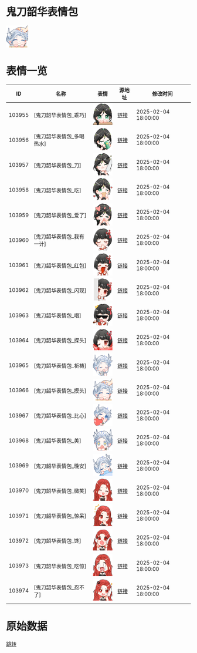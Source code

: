 # 鬼刀韶华表情包

<img src="./cover.png" height="60" alt="cover" />

# 表情一览

|ID|名称|表情|源地址|修改时间|
|----|----|----|----|----|
|103955|[鬼刀韶华表情包_乖巧]|<img src="./pic/103955_%5B鬼刀韶华表情包_乖巧%5D.png" height="60" alt="乖巧"/>|[链接](https://i0.hdslb.com/bfs/garb/faa0c2f0c864072258d54ae4baeea16e8788f91a.png)|2025-02-04 18:00:00|
|103956|[鬼刀韶华表情包_多喝热水]|<img src="./pic/103956_%5B鬼刀韶华表情包_多喝热水%5D.png" height="60" alt="多喝热水"/>|[链接](https://i0.hdslb.com/bfs/garb/31765164972d22e377e835b65742948c9b27a394.png)|2025-02-04 18:00:00|
|103957|[鬼刀韶华表情包_刀]|<img src="./pic/103957_%5B鬼刀韶华表情包_刀%5D.png" height="60" alt="刀"/>|[链接](https://i0.hdslb.com/bfs/garb/ebb87e03e07d69ff4bd2a1a9513444bfd236a6b2.png)|2025-02-04 18:00:00|
|103958|[鬼刀韶华表情包_吃]|<img src="./pic/103958_%5B鬼刀韶华表情包_吃%5D.png" height="60" alt="吃"/>|[链接](https://i0.hdslb.com/bfs/garb/e6fe15efbceb945123aab280f4ba94bb0976cc53.png)|2025-02-04 18:00:00|
|103959|[鬼刀韶华表情包_爱了]|<img src="./pic/103959_%5B鬼刀韶华表情包_爱了%5D.png" height="60" alt="爱了"/>|[链接](https://i0.hdslb.com/bfs/garb/cd1f2ffb537efa7b21d021f25e204abaf601be7c.png)|2025-02-04 18:00:00|
|103960|[鬼刀韶华表情包_我有一计]|<img src="./pic/103960_%5B鬼刀韶华表情包_我有一计%5D.png" height="60" alt="我有一计"/>|[链接](https://i0.hdslb.com/bfs/garb/50cdc666d14075b62bae6ed4b960cd8fb2c47e6f.png)|2025-02-04 18:00:00|
|103961|[鬼刀韶华表情包_红包]|<img src="./pic/103961_%5B鬼刀韶华表情包_红包%5D.png" height="60" alt="红包"/>|[链接](https://i0.hdslb.com/bfs/garb/1bc6e7ef4f5e2589a576e6d9f62636de15e8ca84.png)|2025-02-04 18:00:00|
|103962|[鬼刀韶华表情包_闪现]|<img src="./pic/103962_%5B鬼刀韶华表情包_闪现%5D.png" height="60" alt="闪现"/>|[链接](https://i0.hdslb.com/bfs/garb/b7093c0a9db82b23853125110404c89102ebe307.png)|2025-02-04 18:00:00|
|103963|[鬼刀韶华表情包_唱]|<img src="./pic/103963_%5B鬼刀韶华表情包_唱%5D.png" height="60" alt="唱"/>|[链接](https://i0.hdslb.com/bfs/garb/b2c37048a69141d9ac91c71b3a95a7cf902e0e91.png)|2025-02-04 18:00:00|
|103964|[鬼刀韶华表情包_探头]|<img src="./pic/103964_%5B鬼刀韶华表情包_探头%5D.png" height="60" alt="探头"/>|[链接](https://i0.hdslb.com/bfs/garb/e93cf3fd2f950275641aea0a9d404304fa0dfe25.png)|2025-02-04 18:00:00|
|103965|[鬼刀韶华表情包_祈祷]|<img src="./pic/103965_%5B鬼刀韶华表情包_祈祷%5D.png" height="60" alt="祈祷"/>|[链接](https://i0.hdslb.com/bfs/garb/40b06b0b6a2beb98055d99ae341d990164e23918.png)|2025-02-04 18:00:00|
|103966|[鬼刀韶华表情包_摸头]|<img src="./pic/103966_%5B鬼刀韶华表情包_摸头%5D.png" height="60" alt="摸头"/>|[链接](https://i0.hdslb.com/bfs/garb/2c544ebd4c9d3443a7b146f0fc967c94f912825e.png)|2025-02-04 18:00:00|
|103967|[鬼刀韶华表情包_比心]|<img src="./pic/103967_%5B鬼刀韶华表情包_比心%5D.png" height="60" alt="比心"/>|[链接](https://i0.hdslb.com/bfs/garb/e20d013f7524791c0cbb9d209ad553f0bea38deb.png)|2025-02-04 18:00:00|
|103968|[鬼刀韶华表情包_美]|<img src="./pic/103968_%5B鬼刀韶华表情包_美%5D.png" height="60" alt="美"/>|[链接](https://i0.hdslb.com/bfs/garb/66237e410aa5316a72cf93358f154a2e2dc5801b.png)|2025-02-04 18:00:00|
|103969|[鬼刀韶华表情包_晚安]|<img src="./pic/103969_%5B鬼刀韶华表情包_晚安%5D.png" height="60" alt="晚安"/>|[链接](https://i0.hdslb.com/bfs/garb/06b73197221ad12f206e854be325679850006898.png)|2025-02-04 18:00:00|
|103970|[鬼刀韶华表情包_微笑]|<img src="./pic/103970_%5B鬼刀韶华表情包_微笑%5D.png" height="60" alt="微笑"/>|[链接](https://i0.hdslb.com/bfs/garb/ac6a38da9d75300171e01173167a4aa4b39420af.png)|2025-02-04 18:00:00|
|103971|[鬼刀韶华表情包_惊呆]|<img src="./pic/103971_%5B鬼刀韶华表情包_惊呆%5D.png" height="60" alt="惊呆"/>|[链接](https://i0.hdslb.com/bfs/garb/c7e6d9a2eae22b20a375145ca608357bda2384e0.png)|2025-02-04 18:00:00|
|103972|[鬼刀韶华表情包_馋]|<img src="./pic/103972_%5B鬼刀韶华表情包_馋%5D.png" height="60" alt="馋"/>|[链接](https://i0.hdslb.com/bfs/garb/6ab469d26111d8fdceaf8f4d034f7bc72a938f5c.png)|2025-02-04 18:00:00|
|103973|[鬼刀韶华表情包_吃惊]|<img src="./pic/103973_%5B鬼刀韶华表情包_吃惊%5D.png" height="60" alt="吃惊"/>|[链接](https://i0.hdslb.com/bfs/garb/3141229d0e882738fc9e1d0d061c2669b186ccaa.png)|2025-02-04 18:00:00|
|103974|[鬼刀韶华表情包_忍不了]|<img src="./pic/103974_%5B鬼刀韶华表情包_忍不了%5D.png" height="60" alt="忍不了"/>|[链接](https://i0.hdslb.com/bfs/garb/52c437c7e9063fab7bf213c594931cf168e50943.png)|2025-02-04 18:00:00|

# 原始数据

[跳转](./raw.json)

